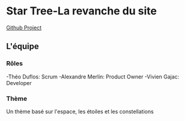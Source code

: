 # Star Tree-La revanche du site 

[Github Project](https://github.com/orgs/2024-cda-boulogne/projects/26/views/1)

## L'équipe

### Rôles

-Théo Duflos: Scrum
-Alexandre Merlin: Product Owner
-Vivien Gajac: Developer

### Thème 

Un thème basé sur l'espace, les étoiles et les constellations

